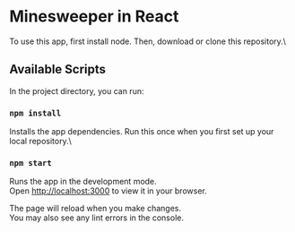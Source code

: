 # Minesweeper in React

To use this app, first install node. Then, download or clone this repository.\

## Available Scripts

In the project directory, you can run:

### `npm install`

Installs the app dependencies.  Run this once when you first set up your local repository.\ 


### `npm start`

Runs the app in the development mode.\
Open [http://localhost:3000](http://localhost:3000) to view it in your browser.

The page will reload when you make changes.\
You may also see any lint errors in the console.

